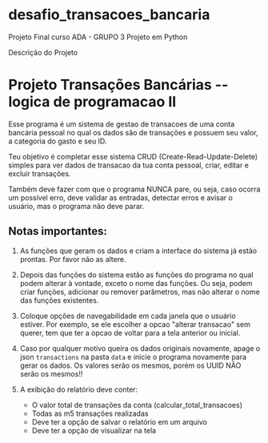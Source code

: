 # desafio_transacoes_bancaria
Projeto Final curso ADA - GRUPO 3
Projeto em Python


Descrição do Projeto
# Projeto Transações Bancárias -- logica de programacao II

Esse programa é um sistema de gestao de transacoes de uma conta bancária pessoal no qual os dados são de transações e possuem seu valor, a categoria do gasto e seu ID.
 
Teu objetivo é completar esse sistema CRUD (Create-Read-Update-Delete) simples para ver dados de transacao da tua conta pessoal, criar, editar e excluir transações.

Também deve fazer com que o programa NUNCA pare, ou seja, caso ocorra um possível erro, deve validar as entradas, detectar erros e avisar o usuário, mas o programa não deve parar.


## Notas importantes: 
1. As funções que geram os dados e criam a interface do sistema já estão prontas. Por favor não as altere.

2. Depois das funções do sistema estão as funções do programa no qual podem alterar à vontade, exceto o nome das funções. Ou seja, podem criar funções, adicionar ou remover parâmetros, mas não alterar o nome das funções existentes.

3. Coloque opções de navegabilidade em cada janela que o usuário estiver. Por exemplo, se ele escolher a opcao "alterar transacao" sem querer, tem que ter a opcao de voltar para a tela anterior ou inicial.

4. Caso por qualquer motivo queira os dados originais novamente, apage o json `transactions` na pasta `data` e inicie o programa novamente para gerar os dados. Os valores serão os mesmos, porém os UUID NÃO serão os mesmos!!

5. A exibição do relatório deve conter:
    - O valor total de transações da conta (calcular_total_transacoes)
    - Todas as m5 transações realizadas
    - Deve ter a opção de salvar o relatório em um arquivo
    - Deve ter a opção de visualizar na tela
